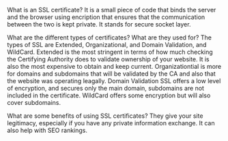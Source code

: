 What is an SSL certificate? It is a small piece of code that binds the server and the browser using encription that ensures that the communication between the two is kept private. It stands for secure socket layer. 

What are the different types of certificates? What are they used for? The types of SSL are Extended, Organizational, and Domain Validation, and WildCard. Extended is the most stringent in terms of how much checking the Certifying Authority does to validate ownership of your website. It is also the most expensive to obtain and keep current. Organizationtial is more for domains and subdomains that will be validated by the CA and also that the website was operating leagally. Domain Validation SSL offers a low level of encryption, and secures only the main domain, subdomains are not included in the certificate.
WildCard offers some encryption but will also cover subdomains.

What are some benefits of using SSL certificates? They give your site legitimacy, especially if you have any private information exchange. It can also help with SEO rankings. 